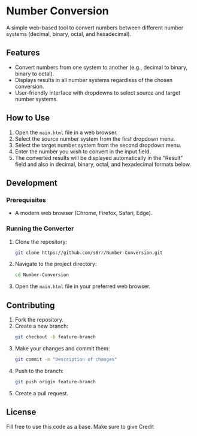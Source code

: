 # Number Conversion

A simple web-based tool to convert numbers between different number systems (decimal, binary, octal, and hexadecimal).

## Features

- Convert numbers from one system to another (e.g., decimal to binary, binary to octal).
- Displays results in all number systems regardless of the chosen conversion.
- User-friendly interface with dropdowns to select source and target number systems.

## How to Use

1. Open the `main.html` file in a web browser.
2. Select the source number system from the first dropdown menu.
3. Select the target number system from the second dropdown menu.
4. Enter the number you wish to convert in the input field.
5. The converted results will be displayed automatically in the "Result" field and also in decimal, binary, octal, and hexadecimal formats below.

## Development

### Prerequisites

- A modern web browser (Chrome, Firefox, Safari, Edge).

### Running the Converter

1. Clone the repository:
    ```bash
    git clone https://github.com/s8rr/Number-Conversion.git
    ```
2. Navigate to the project directory:
    ```bash
    cd Number-Conversion
    ```
3. Open the `main.html` file in your preferred web browser.

## Contributing

1. Fork the repository.
2. Create a new branch:
    ```bash
    git checkout -b feature-branch
    ```
3. Make your changes and commit them:
    ```bash
    git commit -m "Description of changes"
    ```
4. Push to the branch:
    ```bash
    git push origin feature-branch
    ```
5. Create a pull request.

## License
Fill free to use this code as a base. Make sure to give Credit


